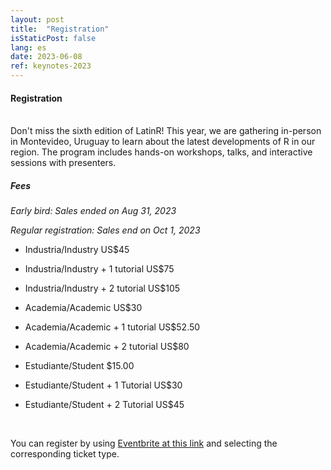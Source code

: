 ```yaml
---
layout: post
title:  "Registration"
isStaticPost: false
lang: es
date: 2023-06-08
ref: keynotes-2023
---
```


#### Registration

<br> Don't miss the sixth edition of LatinR! This year, we are gathering in-person in Montevideo, Uruguay to learn about the latest developments of R in our region. The program includes hands-on workshops, talks, and interactive sessions with presenters.
<br>

##### Fees

_Early bird: Sales ended on Aug 31, 2023_

_Regular registration: Sales end on Oct 1, 2023_

- Industria/Industry US$45

- Industria/Industry + 1 tutorial US$75

- Industria/Industry + 2 tutorial US$105

- Academia/Academic US$30

- Academia/Academic + 1 tutorial US$52.50

- Academia/Academic + 2 tutorial US$80

- Estudiante/Student $15.00

- Estudiante/Student + 1 Tutorial US$30

- Estudiante/Student + 2 Tutorial US$45

<br>

You can register by using [Eventbrite at this link](https://www.eventbrite.cl/e/latinr-2023-conferencia-latinoamericana-sobre-uso-de-r-en-id-tickets-637517701607?utm-campaign=social&utm-content=attendeeshare&utm-medium=discovery&utm-term=listing&utm-source=cp&aff=escb) and selecting the corresponding ticket type.

